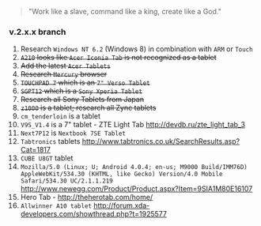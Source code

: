 > "Work like a slave, command like a king, create like a God."

### v.2.x.x branch

1. Research `Windows NT 6.2` (Windows 8) in combination with `ARM` or `Touch`
1. <s>`A210` looks like `Acer Iconia Tab` is not recognized as a tablet</s>
1. <s>Add the latest `Acer Tablets`</s>
1. <s>Research `Mercury` browser</s>
1. <s>`TOUCHPAD 7` which is an `7" Verso Tablet`</s>
1. <s>`SGPT12` which is a `Sony Xperia Tablet`</s>
1. <s>Research all Sony Tablets from Japan</s>
1. <s>`z1000` is a tablet; research all Zync tablets</s>
1. `cm_tenderloin` is a tablet
1. `V9S_V1.4` is a 7" tablet - ZTE Light Tab http://devdb.ru/zte_light_tab_3
1. `Next7P12` is `Nextbook 7SE Tablet`
1. `Tabtronics` tablets http://www.tabtronics.co.uk/SearchResults.asp?Cat=1817
1. `CUBE U8GT` tablet
1. `Mozilla/5.0 (Linux; U; Android 4.0.4; en-us; M9000 Build/IMM76D) AppleWebKit/534.30 (KHTML, like Gecko) Version/4.0 Mobile Safari/534.30 UC/2.1.1.219` http://www.newegg.com/Product/Product.aspx?Item=9SIA1M80E16107
1. Hero Tab - http://theherotab.com/home/
1. `Allwinner A10 tablet` http://forum.xda-developers.com/showthread.php?t=1925577
